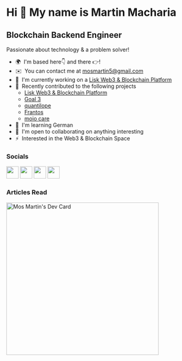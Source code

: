 Hi 👋 My name is Martin Macharia
================================

Blockchain Backend Engineer
---------------------------

Passionate about technology & a problem solver!

* 🌍  I'm based here👇 and there 👉!
* ✉️  You can contact me at [mosmartin5@gmail.com](mailto:mosmartin5@gmail.com)
* 🚀  I'm currently working on a [Lisk Web3 & Blockchain Platform](http://lisk.com/)
* 🚀  Recently contributed to the following projects
  - [Lisk Web3 & Blockchain Platform](http://lisk.com/)
  - [Goal 3](https://goal3.org/)
  - [quantilope](https://www.quantilope.com/de/)
  - [Frantos](https://www.frantos.com/de/)
  - [moio care](https://moio.care/)
* 🧠  I'm learning German
* 🤝  I'm open to collaborating on anything interesting
* ⚡  Interested in the Web3 & Blockchain Space


### Socials

<p align="left"> <a href="https://www.github.com/mosmartin" target="_blank" rel="noreferrer"><img src="https://raw.githubusercontent.com/danielcranney/readme-generator/main/public/icons/socials/github.svg" width="32" height="32" /></a> <a href="https://www.linkedin.com/in/martin-macharia" target="_blank" rel="noreferrer"><img src="https://raw.githubusercontent.com/danielcranney/readme-generator/main/public/icons/socials/linkedin.svg" width="32" height="32" /></a> <a href="https://www.stackoverflow.com/users/1002543/mosmartin" target="_blank" rel="noreferrer"><img src="https://raw.githubusercontent.com/danielcranney/readme-generator/main/public/icons/socials/stackoverflow.svg" width="32" height="32" /></a> <a href="https://www.twitter.com/_mosmartin" target="_blank" rel="noreferrer"><img src="https://raw.githubusercontent.com/danielcranney/readme-generator/main/public/icons/socials/twitter.svg" width="32" height="32" /></a></p>

### Articles Read
<a href="https://app.daily.dev/mosmartin"><img src="https://api.daily.dev/devcards/dca509f40bc84462b084da2e3c030928.png?r=31i" width="400" alt="Mos Martin's Dev Card"/></a>
